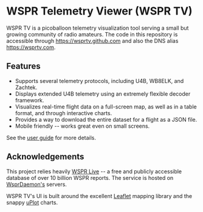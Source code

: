 # WSPR Telemetry Viewer (WSPR TV)
WSPR TV is a picoballoon telemetry visualization tool serving a small but growing community of radio amateurs.
The code in this repository is accessible through https://wsprtv.github.com and also the DNS alias https://wsprtv.com.

## Features
- Supports several telemetry protocols, including U4B, WB8ELK, and Zachtek.
- Displays extended U4B telemetry using an extremely flexible decoder framework.
- Visualizes real-time flight data on a full-screen map, as well as in a table format, and through interactive charts.
- Provides a way to download the entire dataset for a flight as a JSON file.
- Mobile friendly -- works great even on small screens.

See the [user guide](docs/user_guide.html) for more details.

## Acknowledgements
This project relies heavily [WSPR Live](https://wspr.live) -- a free and publicly accessible database of over 10 billion
WSPR reports. The service is hosted on [WsprDaemon's](http://wsprdaemon.org) servers.

WSPR TV's UI is built around the excellent [Leaflet](https://leafletjs.com) mapping library and the snappy
[uPlot](https://github.com/leeoniya/uPlot) charts.
